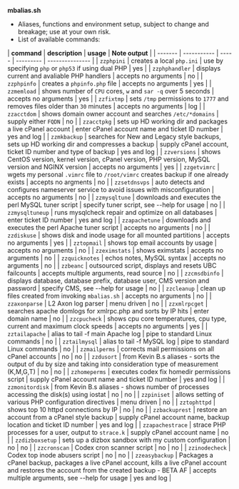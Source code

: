 **mbalias.sh**
- Aliases, functions and environment setup, subject to change and breakage; use
at your own risk.  
- List of available commands:

| **command** | **description** | **usage** | **Note output** |
| ------- | ----------- | ----- | --------- | --------------- |
| `zzphpini` | creates a local `php.ini` | use by specifying `php` or `php53` if using dual PHP | yes |
| `zzphphandler` | displays current and avaliable PHP handlers | accepts no arguments | no |
| `zzphpinfo` | creates a `phpinfo.php` file | accepts no arguments | yes |
| `zzmemload` | shows number of `CPU` cores, `w` and `sar -q` over 5 seconds | accepts no arguments | yes |
| `zzfixtmp` | sets `/tmp` permissions to `1777` and removes files older than `30` minutes | accepts no arguments | log |
| `zzacctdom` | shows domain owner account and searches `/etc/*domains` | supply either `FQDN` | no |
| `zzacctpkg` | sets up HD working dir and packages a live cPanel account | enter cPanel account name and ticket ID number | yes and log |
| `zzmkbackup` | searches for New and Legacy style backups, sets up HD working dir and compresses a backup | supply cPanel account, ticket ID number and type of backup | yes and log |
| `zzversions` | shows CentOS version, kernel version, cPanel version, PHP version, MySQL version and NGINX version | accepts no arguments | yes |
| `zzgetvimrc` | wgets my personal `.vimrc` file to `/root/vimrc` creates backup if one already exists | accepts no argments | no |
| `zzsetdnsvps` | auto detects and configures nameserver service to avoid issues with misconfiguration | accepts no arguments | no |
| `zzmysqltune` | downloads and executes the perl MySQL tuner script | specify tuner script, see --help for usage | no |
| `zzmysqltuneup` | runs mysqlcheck repair and optimize on all databases | enter ticket ID number | yes and log |
| `zzapachetune` | downloads and executes the perl Apache tuner script | accepts no arguments | no |
| `zzdiskuse` | shows disk and inode usage for all mounted partitions | accepts no arguments | yes |
| `zztopmail` | shows top email accounts by usage | accepts no arguments | no |
| `zzeximstats` | shows eximstats | accepts no arguments | no |
| `zzquicknotes` | echos notes, MySQL syntax | accepts no arguments | no |
| `zzbeanc` | outsourced script, displays and resets UBC failcounts | accepts multiple arguments, read source | no |
| `zzcmsdbinfo` | displays database, database prefix, database user, CMS version and password | specify CMS, see --help for usage | no |
| `zzcleanup` | clean up files created from invoking `mbalias.sh` | accepts no arguments | no |
| `zzaxonparse` | L2 Axon log parser | menu driven | no |
| `zzxmlrpcget` | searches apache domlogs for xmlrpc.php and sorts by IP hits | enter domain name | no |
| `zzcpucheck` | shows cpu core temperatures, cpu type, current and maximum clock speeds | accepts no arguments | yes |
| `zztailapache` | alias to tail -f main Apache log | pipe to standard Linux commands | no |
| `zztailmysql` | alias to tail -f MySQL log | pipe to standard Linux commands | no |
| `zzmailperms` | corrects mail permissions on all cPanel accounts | no | no |
| `zzdusort` | from Kevin B.s aliases - sorts the output of du by size and taking into consideration type of measurement (K,M,G,T) | no | no |
| `zzhomeperms` | executes codex fix homedir permissions script | supply cPanel account name and ticket ID number | yes and log |
| `zzmonitordisk` | from Kevin B.s aliases - shows number of processes accessing the disk(s) using iostat | no | no |
| `zzpiniset` | allows setting of various PHP configuration directives | menu driven | no |
| `zztophttpd` | shows top 10 httpd connections by IP | no | no |
| `zzbackuprest` | restore an account from a cPanel style backup | supply cPanel account name, backup location and ticket ID number | yes and log |
| `zzapachestrace` | strace PHP processes for a user, output to `strace.k` | supply cPanel account name | no |
| `zzdizboxsetup` | sets up a dizbox sandbox with my custom configuration | no | no |
| `zzcronscan` | Codex cron scanner script | no | no |
| `zzinodecheck` | Codex top inode abusers script | no | no |
| `zzeasybackup` | Packages a cPanel backup, packages a live cPanel account, kills a live cPanel account and restores the account from the created backup - BETA AF | accepts multiple arguments, see --help for usage | yes and log |
